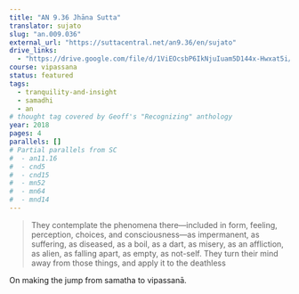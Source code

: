 ```yaml
---
title: "AN 9.36 Jhāna Sutta"
translator: sujato
slug: "an.009.036"
external_url: "https://suttacentral.net/an9.36/en/sujato"
drive_links:
  - "https://drive.google.com/file/d/1ViEOcsbP6IkNjuIuam5D144x-Hwxat5i/view?usp=drivesdk"
course: vipassana
status: featured
tags:
  - tranquility-and-insight
  - samadhi
  - an
# thought tag covered by Geoff's "Recognizing" anthology
year: 2018
pages: 4
parallels: []
# Partial parallels from SC
#  - an11.16
#  - cnd5
#  - cnd15
#  - mn52
#  - mn64
#  - mnd14
---
```


> They contemplate the phenomena there—included in form, feeling, perception, choices, and consciousness—as impermanent, as suffering, as diseased, as a boil, as a dart, as misery, as an affliction, as alien, as falling apart, as empty, as not-self.
They turn their mind away from those things, and apply it to the deathless

On making the jump from samatha to vipassanā.
